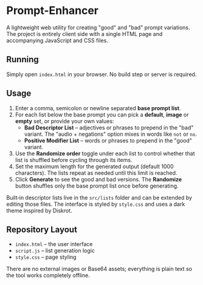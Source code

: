 # Prompt-Enhancer

A lightweight web utility for creating "good" and "bad" prompt variations. The project is entirely client side with a single HTML page and accompanying JavaScript and CSS files.

## Running

Simply open `index.html` in your browser. No build step or server is required.

## Usage

1. Enter a comma, semicolon or newline separated **base prompt list**.
2. For each list below the base prompt you can pick a **default**, **image** or **empty** set, or provide your own values:
   - **Bad Descriptor List** – adjectives or phrases to prepend in the "bad" variant. The "audio + negations" option mixes in words like `not` or `no`.
   - **Positive Modifier List** – words or phrases to prepend in the "good" variant.
3. Use the **Randomize order** toggle under each list to control whether that list is shuffled before cycling through its items.
4. Set the maximum length for the generated output (default 1000 characters). The lists repeat as needed until this limit is reached.
5. Click **Generate** to see the good and bad versions. The **Randomize** button shuffles only the base prompt list once before generating.

Built‑in descriptor lists live in the `src/lists` folder and can be extended by editing those files. The interface is styled by `style.css` and uses a dark theme inspired by Diskrot.

## Repository Layout

- `index.html` – the user interface
- `script.js` – list generation logic
- `style.css` – page styling

There are no external images or Base64 assets; everything is plain text so the tool works completely offline.

